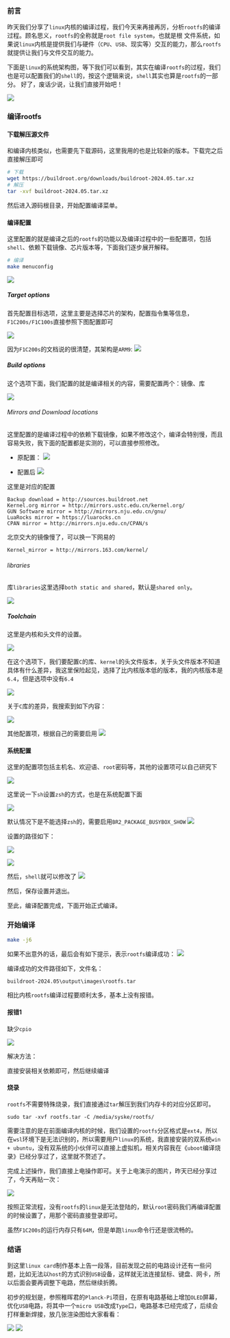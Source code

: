 
### 前言

昨天我们分享了`linux`内核的编译过程，我们今天来再接再厉，分析`rootfs`的编译过程。顾名思义，`rootfs`的全称就是`root file system`，也就是根 文件系统，如果说`linux`内核是提供我们与硬件（`CPU`、`USB`、现实等）交互的能力，那么`rootfs`就提供让我们与文件交互的能力。

下面是`linux`的系统架构图，等下我们可以看到，其实在编译`rootfs`的过程，我们也是可以配置我们的`shell`的，按这个逻辑来说，`shell`其实也算是`rootfs`的一部分。
好了，废话少说，让我们直接开始吧！


![](https://syske-pic-bed.oss-cn-hangzhou.aliyuncs.com/imgs/c50500d5-2576-42bb-b142-c9b34e20b55e.jpg)

### 编译rootfs
#### 下载解压源文件

和编译内核类似，也需要先下载源码，这里我用的也是比较新的版本。下载完之后直接解压即可

``` sh
# 下载
wget https://buildroot.org/downloads/buildroot-2024.05.tar.xz
# 解压
tar -xvf buildroot-2024.05.tar.xz
```

然后进入源码根目录，开始配置编译菜单。

#### 编译配置

这里配置的就是编译之后的`rootfs`的功能以及编译过程中的一些配置项，包括`shell`、依赖下载镜像、芯片版本等，下面我们逐步展开解释。

```sh
# 编译
make menuconfig
```

![](https://syske-pic-bed.oss-cn-hangzhou.aliyuncs.com/imgs/20240810104345.png)

##### Target options

首先配置目标选项，这里主要是选择芯片的架构，配置指令集等信息，`F1C200s/F1C100s`直接参照下图配置即可

![](https://syske-pic-bed.oss-cn-hangzhou.aliyuncs.com/imgs/20240810104229.png)

因为`F1C200s`的文档说的很清楚，其架构是`ARM9`:
![](https://syske-pic-bed.oss-cn-hangzhou.aliyuncs.com/imgs/7e58854d-9390-46da-9d39-be8ff6bfbe9d.jpg)
##### Build options

这个选项下面，我们配置的就是编译相关的内容，需要配置两个：镜像、库

![](https://syske-pic-bed.oss-cn-hangzhou.aliyuncs.com/imgs/20240810104658.png)
###### Mirrors and Download locations

这里配置的是编译过程中的依赖下载镜像，如果不修改这个，编译会特别慢，而且容易失败，我下面的配置都是实测的，可以直接参照修改。

- 原配置：
![](https://syske-pic-bed.oss-cn-hangzhou.aliyuncs.com/imgs/20240810105108.png)

- 配置后
![](https://syske-pic-bed.oss-cn-hangzhou.aliyuncs.com/imgs/20240810105452.png)

这里是对应的配置
```text
Backup download = http://sources.buildroot.net  
Kernel.org mirror = http://mirrors.ustc.edu.cn/kernel.org/ 
GUN Software mirror = http://mirrors.nju.edu.cn/gnu/
LuaRocks mirror = https://luarocks.cn  
CPAN mirror = http://mirrors.nju.edu.cn/CPAN/s
```

北京交大的镜像慢了，可以换一下网易的
```
Kernel_mirror = http://mirrors.163.com/kernel/
```


###### libraries

库`libraries`这里选择`both static and shared`，默认是`shared only`。

![](https://syske-pic-bed.oss-cn-hangzhou.aliyuncs.com/imgs/20240810110449.png)

##### Toolchain 

这里是内核和头文件的设置。

![](https://syske-pic-bed.oss-cn-hangzhou.aliyuncs.com/imgs/20240810110603.png)

在这个选项下，我们要配置`C`的库、`kernel`的头文件版本，关于头文件版本不知道具体有什么差异，我这里保险起见，选择了比内核版本低的版本，我的内核版本是`6.4`，但是选项中没有`6.4`

![](https://syske-pic-bed.oss-cn-hangzhou.aliyuncs.com/imgs/20240810111648.png)

关于`C`库的差异，我搜索到如下内容：

![](https://syske-pic-bed.oss-cn-hangzhou.aliyuncs.com/imgs/20240810111557.png)

其他配置项，根据自己的需要启用
![](https://syske-pic-bed.oss-cn-hangzhou.aliyuncs.com/imgs/20240810112105.png)

#### 系统配置

这里的配置项包括主机名、欢迎语、`root`密码等，其他的设置项可以自己研究下

![](https://syske-pic-bed.oss-cn-hangzhou.aliyuncs.com/imgs/20240810112351.png)

这里说一下`sh`设置`zsh`的方式，也是在系统配置下面

![](https://syske-pic-bed.oss-cn-hangzhou.aliyuncs.com/imgs/20240810131214.png)

默认情况下是不能选择`zsh`的，需要启用`BR2_PACKAGE_BUSYBOX_SHOW`
![](https://syske-pic-bed.oss-cn-hangzhou.aliyuncs.com/imgs/20240810131439.png)

设置的路径如下：

![](https://syske-pic-bed.oss-cn-hangzhou.aliyuncs.com/imgs/20240810133422.png)

![](https://syske-pic-bed.oss-cn-hangzhou.aliyuncs.com/imgs/20240810133541.png)

然后，`shell`就可以修改了
![](https://syske-pic-bed.oss-cn-hangzhou.aliyuncs.com/imgs/20240810133706.png)

然后，保存设置并退出。

至此，编译配置完成，下面开始正式编译。

### 开始编译

```sh
make -j6
```

如果不出意外的话，最后会有如下提示，表示`rootfs`编译成功：
![](https://syske-pic-bed.oss-cn-hangzhou.aliyuncs.com/imgs/400457a3-e0f1-4ed2-a095-7fd487247b21.jpg)

编译成功的文件路径如下，文件名：

```sh
buildroot-2024.05\output\images\rootfs.tar
```

相比内核`rootfs`编译过程要顺利太多，基本上没有报错。

#### 报错1

缺少`cpio`

![](https://syske-pic-bed.oss-cn-hangzhou.aliyuncs.com/imgs/20240810135204.png)

解决方法：

直接安装相关依赖即可，然后继续编译



#### 烧录

`rootfs`不需要特殊烧录，我们直接通过`tar`解压到我们内存卡的对应分区即可。

```
sudo tar -xvf rootfs.tar -C /media/syske/rootfs/
```

需要注意的是在前面编译内核的时候，我们设置的`rootfs`分区格式是`ext4`，所以在`wsl`环境下是无法识别的，所以需要用户`linux`的系统，我直接安装的双系统`win + ubuntu`，没有双系统的小伙伴可以直接上虚拟机，相关内容我在《`uboot`编译烧录》已经分享过了，这里就不赘述了。

完成上述操作，我们直接上电操作即可。关于上电演示的图片，昨天已经分享过了，今天再贴一次：

![](https://syske-pic-bed.oss-cn-hangzhou.aliyuncs.com/imgs/20240809012228.png)

按照正常流程，没有`rootfs`的`linux`是无法登陆的，默认`root`密码我们再编译配置的时候设置了，用那个密码直接登录即可。

虽然`F1C200s`的运行内存只有`64M`，但是单跑`linux`命令行还是很流畅的。

### 结语

到这里`linux card`制作基本上告一段落，目前发现之前的电路设计还有一些问题，比如无法以`host`的方式识别`USB`设备，这样就无法连接鼠标、键盘、网卡，所以后面会要再调整下电路，然后继续折腾。

初步的规划是，参照稚晖君的`Planck-Pi`项目，在原有电路基础上增加`OLED`屏幕，优化`USB`电路，将其中一个`micro USB`改成`Type`口，电路基本已经完成了，后续会打样重新焊接，放几张渲染图给大家看看：

![](https://syske-pic-bed.oss-cn-hangzhou.aliyuncs.com/imgs/875df898-8dea-40a0-bc46-f4cf03b64973.jpg)
![](https://syske-pic-bed.oss-cn-hangzhou.aliyuncs.com/imgs/959a88c1-633a-4ee9-98cd-dc12b69f76ca.jpg)